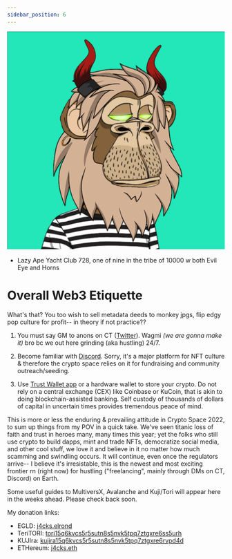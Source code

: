 ```yaml
---
sidebar_position: 6
---
```


![A horned cartoon ape with lion's mane, eyes glowing like radium](./layc728.png)
- Lazy Ape Yacht Club 728, one of nine in the tribe of 10000 w both Evil Eye and Horns

# Overall Web3 Etiquette

What's that? You too wish to sell metadata deeds to monkey jpgs, flip edgy pop culture for profit-- in theory if not practice??

1. You must say GM to anons on CT ([Twitter](https://www.twitter.com/xJ4cks)). Wagmi *(we are gonna make it)* bro bc we out here grinding (aka hustling) 24/7. 

2. Become familiar with [Discord](https://www.discord.com). Sorry, it's a major platform for NFT culture & therefore the crypto space relies on it for fundraising and community outreach/seeding. 

3. Use [Trust Wallet app](https://trustwallet.com) or a hardware wallet to store your crypto. Do not rely on a central exchange (CEX) like Coinbase or KuCoin, that is akin to doing blockchain-assisted banking. Self custody of thousands of dollars of capital in uncertain times provides tremendous peace of mind. 


This is more or less the enduring & prevailing attitude in Crypto Space 2022, to sum up things from my POV in a quick take. We've seen titanic loss of faith and trust in heroes many, many times this year; yet the folks who still use crypto to build dapps, mint and trade NFTs, democratize social media, and other cool stuff, we love it and believe in it no matter how much scamming and swindling occurs. It will continue, even once the regulators arrive-- I believe it's irresistable, this is the newest and most exciting frontier rn (right now) for hustling ("freelancing", mainly through DMs on CT, Discord) on Earth.


Some useful guides to MultiversX, Avalanche and Kuji/Tori will appear here in the weeks ahead. Please check back soon.


My donation links:

- EGLD: [j4cks.elrond](https://explorer.elrond.com/accounts/erd159mypt4myss3mqrs89ft0hjeacffks2690gq9u3mlh73m9sh0w5s09eqhh)
- TeriTORI: [tori15q6kvcs5r5sutn8s5nvk5tpq7ztgxre6ss5urh](https://www.mintscan.io/teritori/account/tori15q6kvcs5r5sutn8s5nvk5tpq7ztgxre6ss5urh)
- KUJIra: [kujira15q6kvcs5r5sutn8s5nvk5tpq7ztgxre6rvpd4d](https://www.mintscan.io/kujira/account/kujira15q6kvcs5r5sutn8s5nvk5tpq7ztgxre6rvpd4d)
- ETHereum: [j4cks.eth](https://etherscan.io/enslookup-search?search=j4cks.eth)